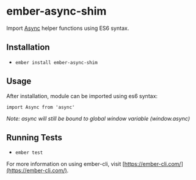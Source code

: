 # ember-async-shim

Import [Async](http://caolan.github.io/async/index.html) helper functions using ES6 syntax.

## Installation

* `ember install ember-async-shim`

## Usage

After installation, module can be imported using es6 syntax:

`import Async from 'async'`

*Note: async will still be bound to global window variable (window.async)*

## Running Tests
* `ember test`


For more information on using ember-cli, visit [https://ember-cli.com/](https://ember-cli.com/).
